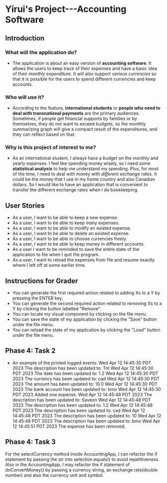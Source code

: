 # Yirui's Project---Accounting Software

## Introduction

### What will the application do?

- The application is about an easy version of **accounting software**. It allows the users to keep track of their 
expenses and have a basic idea of their *monthly expenditure*. It will also support *various currencies* so that it is
possible for the users to spend different currencies and keep accounts.

### Who will use it?

- According to the feature, **international students** or **people who need to deal with transnational payments** are 
the primary audiences. Sometimes, if people get financial supports by families or by themselves, they do not want to 
exceed budgets, so the monthly summarizing graph will give a compact result of the expenditures, and they can reflect 
based on that.


### Why is this project of interest to me?

- As an international student, I always have a budget on the monthly and yearly expenses. I feel like spending money 
wisely, so I need some **statistical analysis** to help me understand my spending. Plus, for most of the time, I need to 
deal with money with *different exchange rates*. It could be the money that I use in my home country and also Canadian 
dollars. So I would like to have an application that is convenient to transfer the different exchange rates when I do
bookkeeping.

## User Stories 
- As a user, I want to be able to keep a new expense.
- As a user, I want to be able to keep many expenses.
- As a user, I want to be able to modify an existed expense.
- As a user, I want to be able to delete an existed expense.
- As a user, I want to be able to choose currencies freely.
- As a user, I want to be able to keep money in different accounts.
- As a user I want to be reminded to save the entire state of the application to file when I quit the program.
- As a user, I want to reload the expenses from file and resume exactly where I left off at some earlier time.

## Instructions for Grader
- You can generate the first required action related to adding Xs to a Y by pressing the ENTER key.
- You can generate the second required action related to removing Xs to a Y by clicking the button labelled "Remove".
- You can locate my visual component by clicking on the file menu.
- You can save the state of my application by clicking the "Save" button under the file menu.
- You can reload the state of my application by clicking the "Load" button under the file menu.

## Phase 4: Task 2
- An example of the printed logged events:
  Wed Apr 12 14:45:30 PDT 2023
  The description has been updated to: Tnt
  Wed Apr 12 14:45:30 PDT 2023
  The date has been updated to: 1.2
  Wed Apr 12 14:45:30 PDT 2023
  The currency has been updated to: cad
  Wed Apr 12 14:45:30 PDT 2023
  The amount has been updated to: 10.0
  Wed Apr 12 14:45:30 PDT 2023
  The bank account has been updated to: bmo
  Wed Apr 12 14:45:30 PDT 2023
  Added one expense.
  Wed Apr 12 14:45:48 PDT 2023
  The description has been updated to: Saveon
  Wed Apr 12 14:45:48 PDT 2023
  The description has been updated to: 1.2
  Wed Apr 12 14:45:48 PDT 2023
  The description has been updated to: cad
  Wed Apr 12 14:45:48 PDT 2023
  The description has been updated to: 10
  Wed Apr 12 14:45:48 PDT 2023
  The description has been updated to: bmo
  Wed Apr 12 14:45:51 PDT 2023
  The expense has been removed.

## Phase 4: Task 3
For the selectCurrency method inside AccountingApp, I can refactor the if statement by passing the str into
selection.equals() to avoid repetitiveness. Also in the AccountingApp, I may refactor the if statement of 
doConvertMoney() by passing a currency string, an exchange rate(double number) and also the currency unit and symbol.
